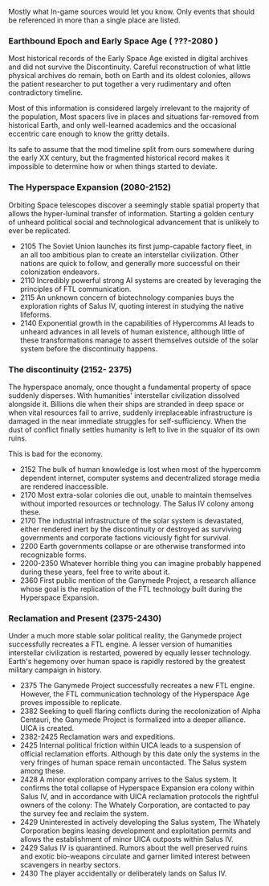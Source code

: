 Mostly what In-game sources would let you know. Only events that should be referenced in more than a single place are listed.

### Earthbound Epoch and Early Space Age ( ???-2080 )

Most historical records of the Early Space Age existed in digital archives and did not survive the Discontinuity. Careful reconstruction of what little physical archives do remain, both on Earth and its oldest colonies, allows the patient researcher to put together a very rudimentary and often contradictory timeline. 

Most of this information is considered largely irrelevant to the majority of the population, Most spacers live in places and situations far-removed from historical Earth, and only well-learned academics and the occasional eccentric care enough to know the gritty details.

Its safe to assume that the mod timeline split from ours somewhere during the early XX century, but the fragmented historical record makes it impossible to determine how or when things started to deviate.

### The Hyperspace Expansion (2080-2152)
Orbiting Space telescopes discover a seemingly stable spatial property that allows the hyper-luminal transfer of information. Starting a golden century of unheard political social and technological advancement that is unlikely to ever be replicated.  

- 2105 The Soviet Union launches its first jump-capable factory fleet, in an all too ambitious plan to create an interstellar civilization. Other nations are quick to follow, and generally more successful on their colonization endeavors.
- 2110 Incredibly powerful strong AI systems are created by leveraging the principles of FTL communication.
- 2115 An unknown concern of biotechnology companies buys the exploration rights of Salus IV, quoting interest in studying the native lifeforms.
- 2140 Exponential growth in the capabilities of Hypercomms AI leads to unheard advances in all levels of human existence, although little of these transformations manage to assert themselves outside of the solar system before the discontinuity happens.

### The discontinuity (2152- 2375)

The hyperspace anomaly, once thought a fundamental property of space suddenly disperses. With humanities' interstellar civilization dissolved alongside it. Billions die when their ships are stranded in deep space or when vital resources fail to arrive, suddenly irreplaceable infrastructure is damaged in the near immediate struggles for self-sufficiency. When the dust of conflict finally settles humanity is left to live in the squalor of its own ruins.  

This is bad for the economy.

- 2152 The bulk of human knowledge is lost when most of the hypercomm dependent internet, computer systems and decentralized storage media are rendered inaccessible.
- 2170 Most extra-solar colonies die out, unable to maintain themselves without imported resources or technology. The Salus IV colony among these.
- 2170 The industrial infrastructure of the solar system is devastated, either rendered inert by the discontinuity or destroyed as surviving governments and corporate factions viciously fight for survival.
- 2200 Earth governments collapse or are otherwise transformed into recognizable forms.
- 2200-2350 Whatever horrible thing you can imagine probably happened during these years, feel free to write about it.
- 2360 First public mention of the Ganymede Project, a research alliance whose goal is the replication of the FTL technology built during the Hyperspace Expansion.

### Reclamation and Present (2375-2430)

Under a much more stable solar political reality, the Ganymede project successfully recreates a FTL engine. A lesser version of humanities interstellar civilization is restarted, powered by equally lesser technology.  Earth's hegemony over human space is rapidly restored by the greatest military campaign in history.

- 2375 The Ganymede Project successfully recreates a new FTL engine. However, the FTL communication technology of the Hyperspace Age proves impossible to replicate.
- 2382 Seeking to quell flaring conflicts during the recolonization of Alpha Centauri, the Ganymede Project is formalized into a deeper alliance. UICA is created.
- 2382-2425 Reclamation wars and expeditions.
- 2425 Internal political friction within UICA leads to a suspension of official reclamation efforts. Although by this date only the systems in the very fringes of human space remain uncontacted. The Salus system among these.
- 2428 A minor exploration company arrives to the Salus system. It confirms the total collapse of Hyperspace Expansion era colony within Salus IV, and in accordance with UICA reclamation protocols the rightful owners of the colony: The Whately Corporation, are contacted to pay the survey fee and reclaim the system.
- 2429 Uninterested in actively developing the Salus system, The Whately Corporation begins leasing development and exploitation permits and allows the establishment of minor UICA outposts within Salus IV.
- 2429 Salus IV is quarantined. Rumors about the well preserved ruins and exotic bio-weapons circulate and garner limited interest between scavengers in nearby sectors.
- 2430 The player accidentally or deliberately lands on Salus IV.